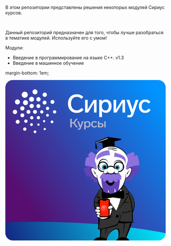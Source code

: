 В этом репозитории представлены решения некоторых модулей Сириус курсов.

<br>

Данный репозиторий предназначен для того, чтобы лучше разобраться в тематике модулей. Используйте его с умом!

Модули:
 - Введение в программирование на языке C++. v1.3
 - Введение в машинное обучение

margin-bottom: 1em;

![Logo](logo.png)
